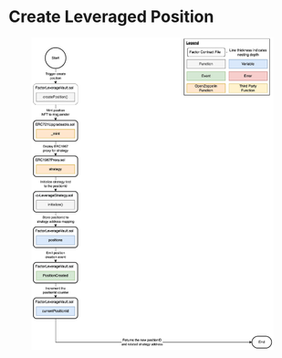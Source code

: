 # Create Leveraged Position

<figure><img src="../../../.gitbook/assets/Leverage-Create Position.jpg" alt=""><figcaption></figcaption></figure>
